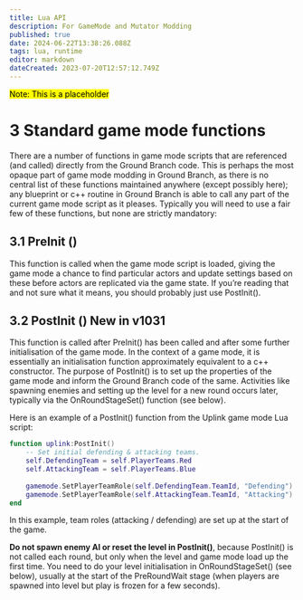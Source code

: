 ```yaml
---
title: Lua API
description: For GameMode and Mutator Modding
published: true
date: 2024-06-22T13:38:26.088Z
tags: lua, runtime
editor: markdown
dateCreated: 2023-07-20T12:57:12.749Z
---
```


<mark>Note: This is a placeholder</mark>


# 3 Standard game mode functions

There are a number of functions in game mode scripts that are referenced (and called) directly from the Ground Branch code. This is perhaps the most opaque part of game mode modding in Ground Branch, as there is no central list of these functions maintained anywhere (except possibly here); any blueprint or c++ routine in Ground Branch is able to call any part of the current game mode script as it pleases. Typically you will need to use a fair few of these functions, but none are strictly mandatory:

## 3.1 PreInit ()

This function is called when the game mode script is loaded, giving the game mode a chance to find particular actors and update settings based on these before actors are replicated via the game state. If you’re reading that and not sure what it means, you should probably just use PostInit().


## 3.2 PostInit () <span class=new>New in v1031</span> 

This function is called after PreInit() has been called and after some further initialisation of the game mode. In the context of a game mode, it is essentially an initialisation function approximately equivalent to a c++ constructor. The purpose of PostInit() is to set up the properties of the game mode and inform the Ground Branch code of the same. Activities like spawning enemies and setting up the level for a new round occurs later, typically via the OnRoundStageSet() function (see below).

Here is an example of a PostInit() function from the Uplink game mode Lua script:

```lua
function uplink:PostInit()
	-- Set initial defending & attacking teams.
	self.DefendingTeam = self.PlayerTeams.Red
	self.AttackingTeam = self.PlayerTeams.Blue
	
	gamemode.SetPlayerTeamRole(self.DefendingTeam.TeamId, "Defending")
	gamemode.SetPlayerTeamRole(self.AttackingTeam.TeamId, "Attacking")
end
```

In this example, team roles (attacking / defending) are set up at the start of the game.

**Do not spawn enemy AI or reset the level in PostInit()**, because PostInit() is not called each round, but only when the level and game mode load up the first time. You need to do your level initialisation in OnRoundStageSet() (see below), usually at the start of the PreRoundWait stage (when players are spawned into level but play is frozen for a few seconds).